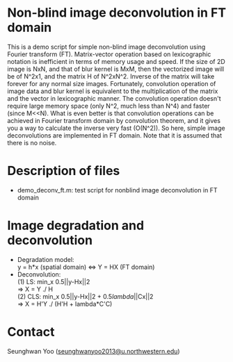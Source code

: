 # Non-blind image deconvolution in FT domain
 This is a demo script for simple non-blind image deconvolution using Fourier transform (FT). Matrix-vector operation based on lexicographic notation is inefficient in terms of memory usage and speed. If the size of 2D image is NxN, and that of blur kernel is MxM, then the vectorized image will be of N^2x1, and the matrix H of N^2xN^2. Inverse of the matrix will take forever for any normal size images. Fortunately, convolution operation of image data and blur kernel is equivalent to the multiplication of the matrix and the vector in lexicographic manner. The convolution operation doesn't require large memory space (only N^2, much less than N^4) and faster (since M<<N). What is even better is that convolution operations can be achieved in Fourier transform domain by convolution theorem, and it gives you a way to calculate the inverse very fast (O(N^2)). So here, simple image deconvolutions are implemented in FT domain. Note that it is assumed that there is no noise.

# Description of files
- demo_deconv_ft.m: test script for nonblind image deconvolution in FT domain

# Image degradation and deconvolution
- Degradation model: </br>
   y = h*x (spatial domain)  <=>  Y = HX (FT domain) 
- Deconvolution: </br>
  (1) LS:  min_x 0.5||y-Hx||2 </br>
      =>  X = Y ./ H </br>
  (2) CLS: min_x 0.5||y-Hx||2 + 0.5*lambda*||Cx||2 </br>
     =>  X = H'Y ./ (H'H + lambda*C'C) </br>

# Contact
Seunghwan Yoo (seunghwanyoo2013@u.northwestern.edu)
